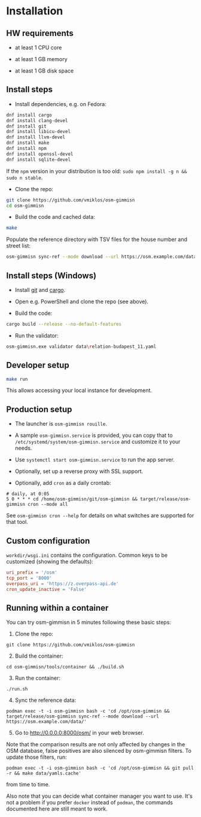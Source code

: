 # Installation

## HW requirements

- at least 1 CPU core

- at least 1 GB memory

- at least 1 GB disk space

## Install steps

- Install dependencies, e.g. on Fedora:

```bash
dnf install cargo
dnf install clang-devel
dnf install git
dnf install libicu-devel
dnf install llvm-devel
dnf install make
dnf install npm
dnf install openssl-devel
dnf install sqlite-devel
```

If the `npm` version in your distribution is too old: `sudo npm install -g n && sudo n stable`.

- Clone the repo:

```bash
git clone https://github.com/vmiklos/osm-gimmisn
cd osm-gimmisn
```

- Build the code and cached data:

```bash
make
```

Populate the reference directory with TSV files for the house number and street list:

```bash
osm-gimmisn sync-ref --mode download --url https://osm.example.com/data/
```

## Install steps (Windows)

- Install [git](https://git-scm.com/download/win) and
  [cargo](https://www.rust-lang.org/tools/install).

- Open e.g. PowerShell and clone the repo (see above).

- Build the code:

```bash
cargo build --release --no-default-features
```

- Run the validator:

```bash
osm-gimmisn.exe validator data\relation-budapest_11.yaml
```

## Developer setup

```bash
make run
```

This allows accessing your local instance for development.

## Production setup

- The launcher is `osm-gimmisn rouille`.

- A sample `osm-gimmisn.service` is provided, you can copy that to
  `/etc/systemd/system/osm-gimmisn.service` and customize it to your needs.

- Use `systemctl start osm-gimmisn.service` to run the app server.

- Optionally, set up a reverse proxy with SSL support.

- Optionally, add `cron` as a daily crontab:

```cron
# daily, at 0:05
5 0 * * * cd /home/osm-gimmisn/git/osm-gimmisn && target/release/osm-gimmisn cron --mode all
```

See `osm-gimmisn cron --help` for details on what switches are supported for that tool.

## Custom configuration

`workdir/wsgi.ini` contains the configuration. Common keys to be customized (showing the defaults):

```toml
uri_prefix = '/osm'
tcp_port = '8000'
overpass_uri = 'https://z.overpass-api.de'
cron_update_inactive = 'False'
```

## Running within a container

You can try osm-gimmisn in 5 minutes following these basic steps:

1. Clone the repo:

```
git clone https://github.com/vmiklos/osm-gimmisn
```

2. Build the container:

```
cd osm-gimmisn/tools/container && ./build.sh
```

3. Run the container:

```
./run.sh
```

4. Sync the reference data:

```
podman exec -t -i osm-gimmisn bash -c 'cd /opt/osm-gimmisn && target/release/osm-gimmisn sync-ref --mode download --url https://osm.example.com/data/'
```

5. Go to <http://0.0.0.0:8000/osm/> in your web browser.

Note that the comparison results are not only affected by changes in the OSM database, false
positives are also silenced by osm-gimmisn filters. To update those filters, run:

```
podman exec -t -i osm-gimmisn bash -c 'cd /opt/osm-gimmisn && git pull -r && make data/yamls.cache'
```

from time to time.

Also note that you can decide what container manager you want to use. It's not a problem if you
prefer `docker` instead of `podman`, the commands documented here are still meant to work.

